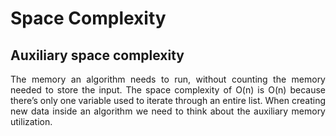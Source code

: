<h1>Space Complexity</h1>

<h2> Auxiliary space complexity</h2>

<p align = "justify">The memory an algorithm needs to run, without counting the memory needed to store the input. 
The space complexity of O(n)  is O(n) because there’s only one variable used to iterate through an entire list.
When creating new data inside an algorithm we need to think about the auxiliary memory utilization.
</p>
